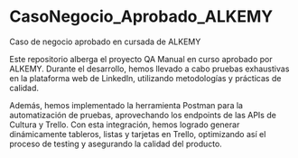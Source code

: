 # CasoNegocio_Aprobado_ALKEMY
Caso de negocio aprobado en cursada de ALKEMY 

Este repositorio alberga el proyecto QA Manual en curso aprobado por ALKEMY. Durante el desarrollo, hemos llevado a cabo pruebas exhaustivas en la plataforma web de LinkedIn, utilizando metodologías y prácticas de calidad.

Además, hemos implementado la herramienta Postman para la automatización de pruebas, aprovechando los endpoints de las APIs de Cultura y Trello. Con esta integración, hemos logrado generar dinámicamente tableros, listas y tarjetas en Trello, optimizando así el proceso de testing y asegurando la calidad del producto.
